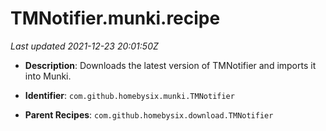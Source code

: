 # TMNotifier.munki.recipe

_Last updated 2021-12-23 20:01:50Z_

- **Description**: Downloads the latest version of TMNotifier and imports it into Munki.

- **Identifier**: `com.github.homebysix.munki.TMNotifier`

- **Parent Recipes**: `com.github.homebysix.download.TMNotifier`
